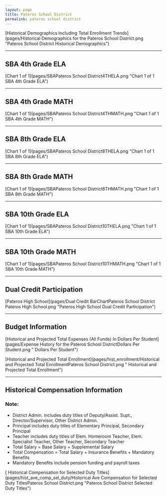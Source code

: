 ```yaml
---
layout: page
title: Pateros School District
permalink: pateros school district
---
```



[Historical Demographics Including Total Enrollment Trends](pages/Historical Demographics for the Pateros School District.png "Pateros School District Historical Demographics")

___

## SBA 4th Grade ELA

[Chart 1 of 1](pages/SBAPateros School District4THELA.png "Chart 1 of 1 SBA 4th Grade ELA")


___

## SBA 4th Grade MATH

[Chart 1 of 1](pages/SBAPateros School District4THMATH.png "Chart 1 of 1 SBA 4th Grade MATH")


___

## SBA 8th Grade ELA

[Chart 1 of 1](pages/SBAPateros School District8THELA.png "Chart 1 of 1 SBA 8th Grade ELA")


___

## SBA 8th Grade MATH

[Chart 1 of 1](pages/SBAPateros School District8THMATH.png "Chart 1 of 1 SBA 8th Grade MATH")


___

## SBA 10th Grade ELA

[Chart 1 of 1](pages/SBAPateros School District10THELA.png "Chart 1 of 1 SBA 10th Grade ELA")


___

## SBA 10th Grade MATH

[Chart 1 of 1](pages/SBAPateros School District10THMATH.png "Chart 1 of 1 SBA 10th Grade MATH")


___

## Dual Credit Participation

[Pateros High School](pages/Dual Credit BarChartPateros School District Pateros High School.png "Pateros High School Dual Credit Participation")


___

## Budget Information

[Historical and Projected Total Expenses (All Funds) In Dollars Per Student](pages/Expense History for the Pateros School DistrictDollars Per Student.png " Dollars Per Student")

[Historical and Projected Total Enrollment](pages/hist_enrollment/Historical and Projected Total EnrollmentPateros School District.png " Historical and Projected Total Enrollment")


___

## Historical Compensation Information
### Note:
- District Admin. includes duty titles of Deputy/Assist. Supt., Director/Supervisor, Other District Admin.
- Principal includes duty titles of Elementary Principal, Secondary Principal
- Teacher includes duty titles of Elem. Homeroom Teacher, Elem. Specialist Teacher, Other Teacher, Secondary Teacher
- Total Salary = Base Salary + Supplemental Salary
- Total Compensation = Total Salary + Insurance Benefits + Mandatory Benefits
- Mandatory Benefits include pension funding and payroll taxes

[ Historical Compensation for Selected Duty Titles](pages/hist_ave_comp_sel_duty/Historical Ave Compensation for Selected Duty TitlesPateros School District.png "Pateros School District Selected Duty Titles")

